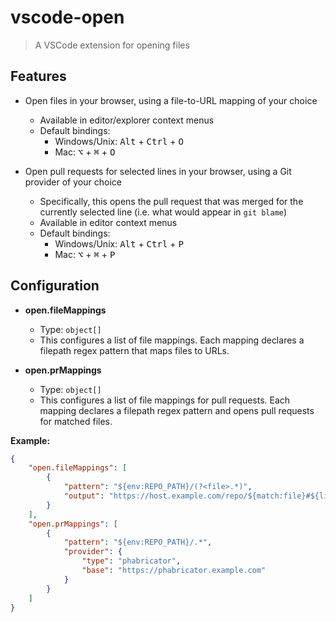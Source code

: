 # vscode-open

> A VSCode extension for opening files

## Features

- Open files in your browser, using a file-to-URL mapping of your choice
  - Available in editor/explorer context menus
  - Default bindings:
    - Windows/Unix: <kbd>Alt</kbd> + <kbd>Ctrl</kbd> + <kbd>O</kdb>
    - Mac: <kbd>⌥</kbd> + <kbd>⌘</kbd> + <kbd>O</kdb>

- Open pull requests for selected lines in your browser, using a Git provider of your choice
  - Specifically, this opens the pull request that was merged for the currently selected line (i.e. what would appear in `git blame`)
  - Available in editor context menus
  - Default bindings:
    - Windows/Unix: <kbd>Alt</kbd> + <kbd>Ctrl</kbd> + <kbd>P</kdb>
    - Mac: <kbd>⌥</kbd> + <kbd>⌘</kbd> + <kbd>P</kdb>

## Configuration

[comment]: # (TODO: More details about variables and setting formats)

- **open.fileMappings**
  - Type: `object[]`
  - This configures a list of file mappings. Each mapping declares a filepath regex pattern that maps files to URLs.

- **open.prMappings**
  - Type: `object[]`
  - This configures a list of file mappings for pull requests. Each mapping declares a filepath regex pattern and opens pull requests for matched files.

**Example:**

```json
{
    "open.fileMappings": [
        {
            "pattern": "${env:REPO_PATH}/(?<file>.*)",
            "output": "https://host.example.com/repo/${match:file}#${lines}"
        }
    ],
    "open.prMappings": [
        {
            "pattern": "${env:REPO_PATH}/.*",
            "provider": {
                "type": "phabricator",
                "base": "https://phabricator.example.com"
            }
        }
    ]
}
```
